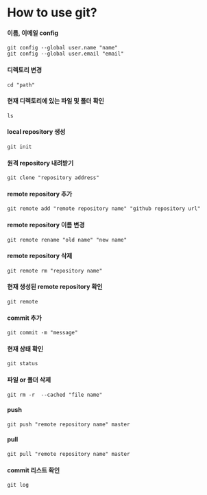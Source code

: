 # How to use git?

#### 이름, 이메일 config
```
git config --global user.name "name"
git config --global user.email "email"
```

#### 디렉토리 변경
```
cd "path"
```

#### 현재 디렉토리에 있는 파일 및 폴더 확인
```
ls
```

#### local repository 생성
```
git init
```

#### 원격 repository 내려받기
```
git clone "repository address"
```

#### remote repository 추가
```
git remote add "remote repository name" "github repository url"
```

#### remote repository 이름 변경
```
git remote rename "old name" "new name"
```

#### remote repository 삭제
```
git remote rm "repository name"
```

#### 현재 생성된 remote repository 확인
```
git remote
```

#### commit 추가
```
git commit -m "message"
```

#### 현재 상태 확인
```
git status
```

#### 파일 or 폴더 삭제
```
git rm -r  --cached "file name"
```
#### push
```
git push "remote repository name" master
```

#### pull
```
git pull "remote repository name" master
```

#### commit 리스트 확인
```
git log
```
